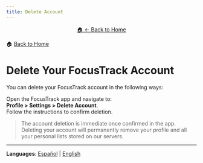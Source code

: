 ```yaml
---
title: Delete Account
---
```


<p align="center">
  <a href="https://angelchv.github.io/FocusTrack">🏠 ← Back to Home</a>
</p>

🏠 [Back to Home](https://angelchv.github.io/FocusTrack)

# Delete Your FocusTrack Account

You can delete your FocusTrack account in the following ways:

   Open the FocusTrack app and navigate to:  
   **Profile > Settings > Delete Account**.  
   Follow the instructions to confirm deletion.
   
   > The account deletion is immediate once confirmed in the app.  
   > Deleting your account will permanently remove your profile and all your personal lists stored on our servers.
   
---

**Languages**: [Español](https://angelchv.github.io/FocusTrack/delete-account-es) | [English](https://angelchv.github.io/FocusTrack/delete-account-en)

